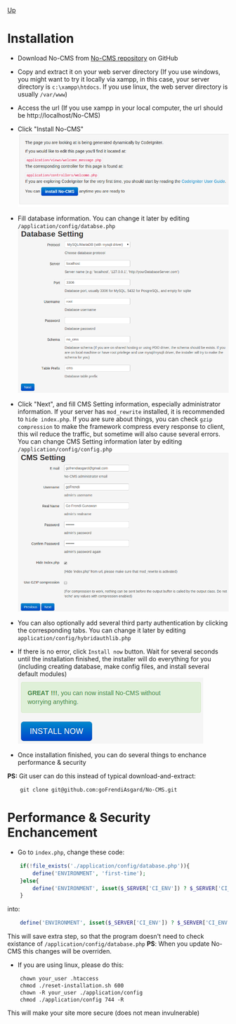 [Up](../tutorial.md)

Installation
============

* Download No-CMS from [No-CMS repository](https://github.com/goFrendiAsgard/No-CMS) on GitHub

* Copy and extract it on your web server directory (If you use windows, you might want to try it locally via xampp, in this case, your server directory is `c:\xampp\htdocs`. If you use linux, the web server directory is usually `/var/www`)

* Access the url (If you use xampp in your local computer, the url should be http://localhost/No-CMS)

* Click "Install No-CMS"
  ![Install No-CMS button](images/user_installation_install_no_cms.png "Figure 1. Install No-CMS button")

* Fill database information. You can change it later by editing `/application/config/databse.php`
  ![Fill Database Information](images/user_installation_database_information.png "Figure 2. Fill Database Information")

* Click "Next", and fill CMS Setting information, especially administrator information. If your server has `mod_rewrite` installed, it is recommended to `hide index.php`. If you are sure about things, you can check `gzip compression` to make the framework compress every response to client, this wil reduce the traffic, but sometime will also cause several errors. You can change CMS Setting information later by editing `/application/config/config.php`
  ![Fill CMS Setting Information](images/user_installation_cms_setting.png "Figure 3. Fill CMS Setting")

* You can also optionally add several third party authentication by clicking the corresponding tabs. You can change it later by editing `application/config/hybridauthlib.php`

* If there is no error, click `Install now` button. Wait for several seconds until the installation finished, the installer will do everything for you (including creating database, make config files, and install several default modules)
  ![Install Now](images/user_installation_install_now.png "Figure 4. Install now button")

* Once installation finished, you can do several things to enchance performance & security

__PS:__ Git user can do this instead of typical download-and-extract:
```
    git clone git@github.com:goFrendiAsgard/No-CMS.git
```

Performance & Security Enchancement
===================================
* Go to `index.php`, change these code:
```php
    if(!file_exists('./application/config/database.php')){
        define('ENVIRONMENT', 'first-time');
    }else{
        define('ENVIRONMENT', isset($_SERVER['CI_ENV']) ? $_SERVER['CI_ENV'] : 'development');
    }
```
into:
```php
    define('ENVIRONMENT', isset($_SERVER['CI_ENV']) ? $_SERVER['CI_ENV'] : 'production');
```
This will save extra step, so that the program doesn't need to check existance of `/application/config/database.php`
__PS__: When you update No-CMS this changes will be overriden.

* If you are using linux, please do this:
```
    chown your_user .htaccess
    chmod ./reset-installation.sh 600
    chown -R your_user ./application/config
    chmod ./application/config 744 -R
```
This will make your site more secure (does not mean invulnerable)